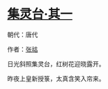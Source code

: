 # [集灵台·其一](http://so.gushiwen.org/view_27005.aspx)

朝代：唐代

作者：[张祜](http://so.gushiwen.org/author_56.aspx)

日光斜照集灵台，红树花迎晓露开。 

昨夜上皇新授箓，太真含笑入帘来。

